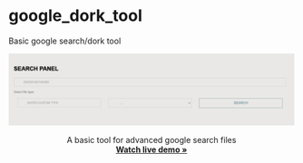 # google_dork_tool
Basic google search/dork tool
<p align="center">
  <a href="https://github.com/othneildrew/Best-README-Template">
    <img src="screenshot.png" alt="Screenshot" >
  </a>
 </p> 
   <p align="center">
   A basic tool for advanced google search files
    <br />
    <a href="https://jsm33t.com/dork" target="_blank"><strong>Watch live demo »</strong></a>
    
    
  </p>
